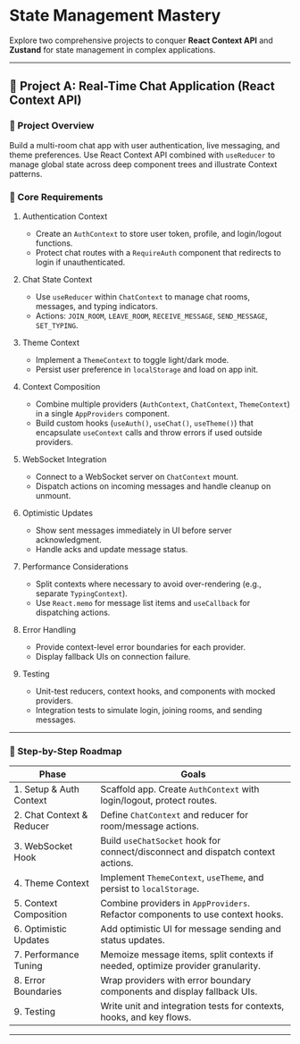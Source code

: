 # State Management Mastery

Explore two comprehensive projects to conquer **React Context API** and **Zustand** for state management in complex applications.

---

## 📍 Project A: Real-Time Chat Application (React Context API)

### 📖 Project Overview

Build a multi-room chat app with user authentication, live messaging, and theme preferences. Use React Context API combined with `useReducer` to manage global state across deep component trees and illustrate Context patterns.

### 🚩 Core Requirements

1. Authentication Context

   - Create an `AuthContext` to store user token, profile, and login/logout functions.
   - Protect chat routes with a `RequireAuth` component that redirects to login if unauthenticated.

2. Chat State Context

   - Use `useReducer` within `ChatContext` to manage chat rooms, messages, and typing indicators.
   - Actions: `JOIN_ROOM`, `LEAVE_ROOM`, `RECEIVE_MESSAGE`, `SEND_MESSAGE`, `SET_TYPING`.

3. Theme Context

   - Implement a `ThemeContext` to toggle light/dark mode.
   - Persist user preference in `localStorage` and load on app init.

4. Context Composition

   - Combine multiple providers (`AuthContext`, `ChatContext`, `ThemeContext`) in a single `AppProviders` component.
   - Build custom hooks (`useAuth()`, `useChat()`, `useTheme()`) that encapsulate `useContext` calls and throw errors if used outside providers.

5. WebSocket Integration

   - Connect to a WebSocket server on `ChatContext` mount.
   - Dispatch actions on incoming messages and handle cleanup on unmount.

6. Optimistic Updates

   - Show sent messages immediately in UI before server acknowledgment.
   - Handle acks and update message status.

7. Performance Considerations

   - Split contexts where necessary to avoid over-rendering (e.g., separate `TypingContext`).
   - Use `React.memo` for message list items and `useCallback` for dispatching actions.

8. Error Handling

   - Provide context-level error boundaries for each provider.
   - Display fallback UIs on connection failure.

9. Testing

   - Unit-test reducers, context hooks, and components with mocked providers.
   - Integration tests to simulate login, joining rooms, and sending messages.

---

### 🔨 Step-by-Step Roadmap

| Phase                     | Goals                                                                           |
| ------------------------- | ------------------------------------------------------------------------------- |
| 1. Setup & Auth Context   | Scaffold app. Create `AuthContext` with login/logout, protect routes.           |
| 2. Chat Context & Reducer | Define `ChatContext` and reducer for room/message actions.                      |
| 3. WebSocket Hook         | Build `useChatSocket` hook for connect/disconnect and dispatch context actions. |
| 4. Theme Context          | Implement `ThemeContext`, `useTheme`, and persist to `localStorage`.            |
| 5. Context Composition    | Combine providers in `AppProviders`. Refactor components to use context hooks.  |
| 6. Optimistic Updates     | Add optimistic UI for message sending and status updates.                       |
| 7. Performance Tuning     | Memoize message items, split contexts if needed, optimize provider granularity. |
| 8. Error Boundaries       | Wrap providers with error boundary components and display fallback UIs.         |
| 9. Testing                | Write unit and integration tests for contexts, hooks, and key flows.            |

---